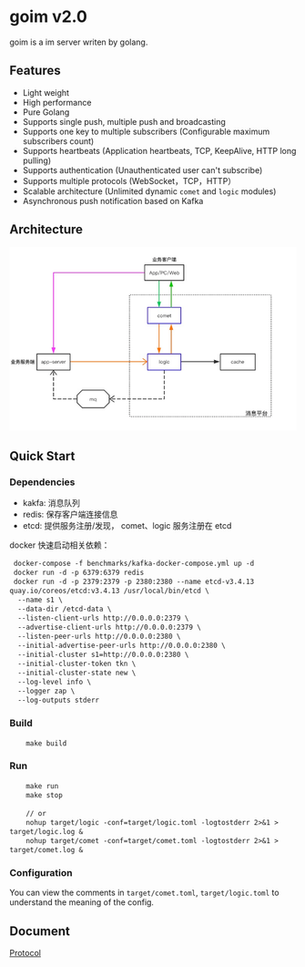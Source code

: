 goim v2.0
==============

goim is a im server writen by golang.

## Features
 * Light weight
 * High performance
 * Pure Golang
 * Supports single push, multiple push and broadcasting
 * Supports one key to multiple subscribers (Configurable maximum subscribers count)
 * Supports heartbeats (Application heartbeats, TCP, KeepAlive, HTTP long pulling)
 * Supports authentication (Unauthenticated user can't subscribe)
 * Supports multiple protocols (WebSocket，TCP，HTTP）
 * Scalable architecture (Unlimited dynamic `comet` and `logic` modules)
 * Asynchronous push notification based on Kafka

## Architecture
![arch](./docs/goim-arch.png)

## Quick Start

### Dependencies
 * kakfa: 消息队列
 * redis: 保存客户端连接信息
 * etcd: 提供服务注册/发现， comet、logic 服务注册在 etcd

docker 快速启动相关依赖：
```
 docker-compose -f benchmarks/kafka-docker-compose.yml up -d
 docker run -d -p 6379:6379 redis
 docker run -d -p 2379:2379 -p 2380:2380 --name etcd-v3.4.13 quay.io/coreos/etcd:v3.4.13 /usr/local/bin/etcd \ 
  --name s1 \
  --data-dir /etcd-data \
  --listen-client-urls http://0.0.0.0:2379 \
  --advertise-client-urls http://0.0.0.0:2379 \
  --listen-peer-urls http://0.0.0.0:2380 \
  --initial-advertise-peer-urls http://0.0.0.0:2380 \
  --initial-cluster s1=http://0.0.0.0:2380 \
  --initial-cluster-token tkn \
  --initial-cluster-state new \
  --log-level info \
  --logger zap \
  --log-outputs stderr
```

### Build
```
    make build
```

### Run
```
    make run
    make stop

    // or
    nohup target/logic -conf=target/logic.toml -logtostderr 2>&1 > target/logic.log &
    nohup target/comet -conf=target/comet.toml -logtostderr 2>&1 > target/comet.log &
```

### Configuration
You can view the comments in `target/comet.toml`, `target/logic.toml` to understand the meaning of the config.

## Document
[Protocol](./docs/proto.md)